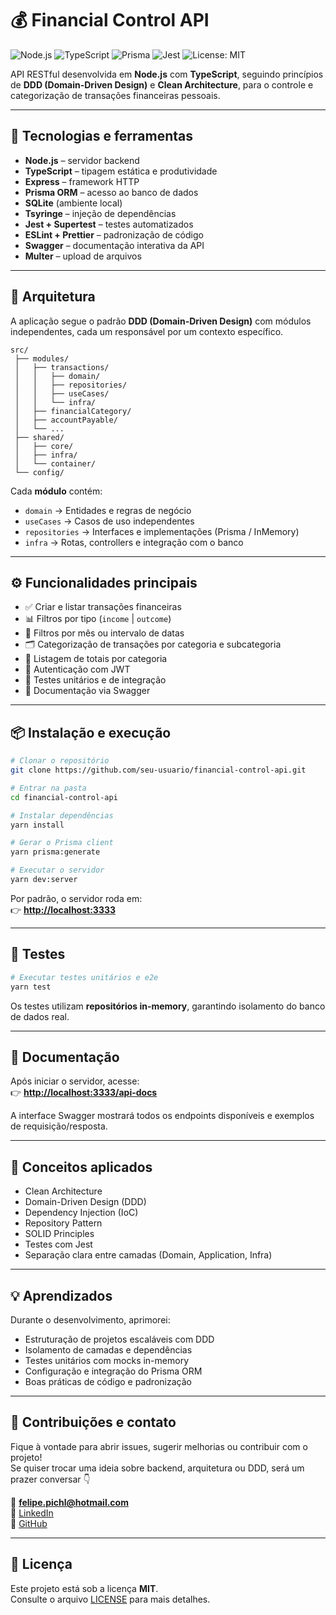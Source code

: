 # 💰 Financial Control API

![Node.js](https://img.shields.io/badge/Node.js-339933?style=for-the-badge&logo=node.js&logoColor=white)
![TypeScript](https://img.shields.io/badge/TypeScript-3178C6?style=for-the-badge&logo=typescript&logoColor=white)
![Prisma](https://img.shields.io/badge/Prisma-2D3748?style=for-the-badge&logo=prisma&logoColor=white)
![Jest](https://img.shields.io/badge/Jest-C21325?style=for-the-badge&logo=jest&logoColor=white)
![License: MIT](https://img.shields.io/badge/License-MIT-yellow.svg?style=for-the-badge)

API RESTful desenvolvida em **Node.js** com **TypeScript**, seguindo princípios de **DDD (Domain-Driven Design)** e **Clean Architecture**, para o controle e categorização de transações financeiras pessoais.  

---

## 🚀 Tecnologias e ferramentas

- **Node.js** – servidor backend  
- **TypeScript** – tipagem estática e produtividade  
- **Express** – framework HTTP  
- **Prisma ORM** – acesso ao banco de dados  
- **SQLite** (ambiente local)  
- **Tsyringe** – injeção de dependências  
- **Jest + Supertest** – testes automatizados  
- **ESLint + Prettier** – padronização de código  
- **Swagger** – documentação interativa da API  
- **Multer** – upload de arquivos  

---

## 🧩 Arquitetura

A aplicação segue o padrão **DDD (Domain-Driven Design)** com módulos independentes, cada um responsável por um contexto específico.  

```
src/
 ├── modules/
 │   ├── transactions/
 │   │   ├── domain/
 │   │   ├── repositories/
 │   │   ├── useCases/
 │   │   └── infra/
 │   ├── financialCategory/
 │   ├── accountPayable/
 │   └── ...
 ├── shared/
 │   ├── core/
 │   ├── infra/
 │   └── container/
 └── config/
```

Cada **módulo** contém:

- `domain` → Entidades e regras de negócio  
- `useCases` → Casos de uso independentes  
- `repositories` → Interfaces e implementações (Prisma / InMemory)  
- `infra` → Rotas, controllers e integração com o banco  

---

## ⚙️ Funcionalidades principais

- ✅ Criar e listar transações financeiras  
- 📊 Filtros por tipo (`income` | `outcome`)  
- 📅 Filtros por mês ou intervalo de datas  
- 🗂️ Categorização de transações por categoria e subcategoria  
- 🧾 Listagem de totais por categoria  
- 🔐 Autenticação com JWT  
- 🧪 Testes unitários e de integração  
- 📘 Documentação via Swagger  

---

## 📦 Instalação e execução

```bash
# Clonar o repositório
git clone https://github.com/seu-usuario/financial-control-api.git

# Entrar na pasta
cd financial-control-api

# Instalar dependências
yarn install

# Gerar o Prisma client
yarn prisma:generate

# Executar o servidor
yarn dev:server
```

Por padrão, o servidor roda em:  
👉 **<http://localhost:3333>**

---

## 🧪 Testes

```bash
# Executar testes unitários e e2e
yarn test
```

Os testes utilizam **repositórios in-memory**, garantindo isolamento do banco de dados real.

---

## 📖 Documentação

Após iniciar o servidor, acesse:  
👉 **<http://localhost:3333/api-docs>**

A interface Swagger mostrará todos os endpoints disponíveis e exemplos de requisição/resposta.

---

## 🧠 Conceitos aplicados

- Clean Architecture  
- Domain-Driven Design (DDD)  
- Dependency Injection (IoC)  
- Repository Pattern  
- SOLID Principles  
- Testes com Jest  
- Separação clara entre camadas (Domain, Application, Infra)  

---

## 💡 Aprendizados

Durante o desenvolvimento, aprimorei:

- Estruturação de projetos escaláveis com DDD  
- Isolamento de camadas e dependências  
- Testes unitários com mocks in-memory  
- Configuração e integração do Prisma ORM  
- Boas práticas de código e padronização  

---

## 🤝 Contribuições e contato

Fique à vontade para abrir issues, sugerir melhorias ou contribuir com o projeto!  
Se quiser trocar uma ideia sobre backend, arquitetura ou DDD, será um prazer conversar 👇  

📧 **<felipe.pichl@hotmail.com>**  
🔗 [LinkedIn](https://www.linkedin.com/in/felipe-pichl)  
🔗 [GitHub](https://github.com/felipepichl)

---

## 🧾 Licença

Este projeto está sob a licença **MIT**.  
Consulte o arquivo [LICENSE](./LICENSE) para mais detalhes.
